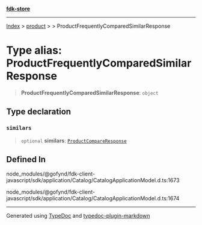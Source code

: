 [**fdk-store**](../../../README.md)
***

[Index](../../../API.md) > [product](../../README.md) > [<internal>](../README.md) > ProductFrequentlyComparedSimilarResponse

# Type alias: ProductFrequentlyComparedSimilarResponse

> **ProductFrequentlyComparedSimilarResponse**: `object`

## Type declaration

### `similars`

> `optional` **similars**: [`ProductCompareResponse`](type-alias.ProductCompareResponse.md)

## Defined In

node\_modules/@gofynd/fdk-client-javascript/sdk/application/Catalog/CatalogApplicationModel.d.ts:1673

node\_modules/@gofynd/fdk-client-javascript/sdk/application/Catalog/CatalogApplicationModel.d.ts:1674

***
Generated using [TypeDoc](https://typedoc.org/) and [typedoc-plugin-markdown](https://www.npmjs.com/package/typedoc-plugin-markdown)
